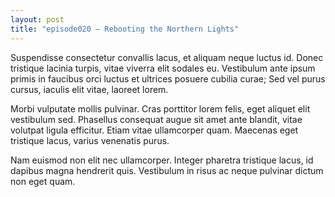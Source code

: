```yaml
---
layout: post
title: "episode020 – Rebooting the Northern Lights"
---
```

Suspendisse consectetur convallis lacus, et aliquam neque luctus id. Donec tristique lacinia turpis, vitae viverra elit sodales eu. Vestibulum ante ipsum primis in faucibus orci luctus et ultrices posuere cubilia curae; Sed vel purus cursus, iaculis elit vitae, laoreet lorem.

Morbi vulputate mollis pulvinar. Cras porttitor lorem felis, eget aliquet elit vestibulum sed. Phasellus consequat augue sit amet ante blandit, vitae volutpat ligula efficitur. Etiam vitae ullamcorper quam. Maecenas eget tristique lacus, varius venenatis purus.

Nam euismod non elit nec ullamcorper. Integer pharetra tristique lacus, id dapibus magna hendrerit quis. Vestibulum in risus ac neque pulvinar dictum non eget quam.
